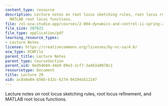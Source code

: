 ```yaml
---
content_type: resource
description: Lecture notes on root locus sketching rules, root locus refinement, and
  MATLAB root locus functions.
file: /ol-ocw-studio-app/courses/2-004-dynamics-and-control-ii-spring-2008/ac8a0a04b56bb32c627404194a512147_lecture_29.pdf
file_size: 207622
file_type: application/pdf
learning_resource_types:
- Lecture Notes
license: https://creativecommons.org/licenses/by-nc-sa/4.0/
ocw_type: OCWFile
parent_title: Lecture Notes
parent_type: CourseSection
parent_uid: 8ed54b04-44e9-89e3-2cf7-3a4b3a0078c1
resourcetype: Document
title: Lecture 29
uid: ac8a0a04-b56b-b32c-6274-04194a512147
---
```

Lecture notes on root locus sketching rules, root locus refinement, and MATLAB root locus functions.